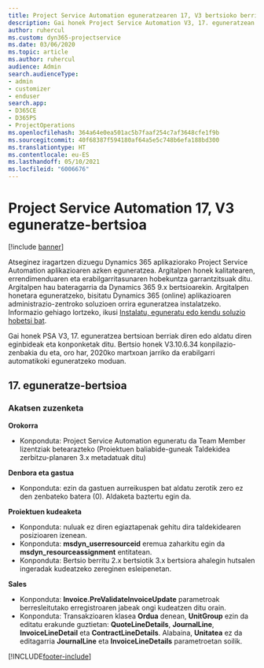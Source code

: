 ```yaml
---
title: Project Service Automation eguneratzearen 17, V3 bertsioko berrikuntzak edo aldaketak
description: Gai honek Project Service Automation V3, 17. eguneratzean erabilgarri dauden eginbideak eta konponketak ditu.
author: ruhercul
ms.custom: dyn365-projectservice
ms.date: 03/06/2020
ms.topic: article
ms.author: ruhercul
audience: Admin
search.audienceType:
- admin
- customizer
- enduser
search.app:
- D365CE
- D365PS
- ProjectOperations
ms.openlocfilehash: 364a64e0ea501ac5b7faaf254c7af3648cfe1f9b
ms.sourcegitcommit: 40f68387f594180af64a5e5c748b6efa188bd300
ms.translationtype: HT
ms.contentlocale: eu-ES
ms.lasthandoff: 05/10/2021
ms.locfileid: "6006676"
---
```

# <a name="project-service-automation-update-release-17-v3"></a>Project Service Automation 17, V3 eguneratze-bertsioa

[!include [banner](../includes/psa-now-project-operations.md)]

Atseginez iragartzen dizuegu Dynamics 365 aplikaziorako Project Service Automation aplikazioaren azken eguneratzea. Argitalpen honek kalitatearen, errendimenduaren eta erabilgarritasunaren hobekuntza garrantzitsuak ditu.  Argitalpen hau bateragarria da Dynamics 365 9.x bertsioarekin. Argitalpen honetara eguneratzeko, bisitatu Dynamics 365 (online) aplikazioaren administrazio-zentroko soluzioen orrira eguneratzea instalatzeko. Informazio gehiago lortzeko, ikusi [Instalatu, eguneratu edo kendu soluzio hobetsi bat](/power-platform/admin/install-remove-preferred-solution).

Gai honek PSA V3, 17. eguneratzea bertsioan berriak diren edo aldatu diren eginbideak eta konponketak ditu. Bertsio honek V3.10.6.34 konpilazio-zenbakia du eta, oro har, 2020ko martxoan jarriko da erabilgarri automatikoki eguneratzeko moduan.


## <a name="update-release-17"></a>17. eguneratze-bertsioa

### <a name="bug-fixes"></a>Akatsen zuzenketa

**Orokorra**

- Konponduta: Project Service Automation eguneratu da Team Member lizentziak betearazteko (Proiektuen baliabide-guneak Taldekidea zerbitzu-planaren 3.x metadatuak ditu)
 
**Denbora eta gastua**

- Konponduta: ezin da gastuen aurreikuspen bat aldatu zerotik zero ez den zenbateko batera (0). Aldaketa baztertu egin da.

**Proiektuen kudeaketa**

- Konponduta: nuluak ez diren egiaztapenak gehitu dira taldekidearen posizioaren izenean.
- Konponduta: **msdyn_userresourceid** eremua zaharkitu egin da **msdyn_resourceassignment** entitatean.
- Konponduta: Bertsio berritu 2.x bertsiotik 3.x bertsiora ahalegin hutsalen ingeradak kudeatzeko zereginen esleipenetan.

**Sales**

- Konponduta: **Invoice.PreValidateInvoiceUpdate** parametroak berresleitutako erregistroaren jabeak ongi kudeatzen ditu orain.
- Konponduta: Transakzioaren klasea **Ordua** denean, **UnitGroup** ezin da editatu erakunde guztietan: **QuoteLineDetails**, **JournalLine**, **InvoiceLineDetail** eta **ContractLineDetails**. Alabaina, **Unitatea** ez da editagarria **JournalLine** eta **InvoiceLineDetails** parametroetan soilik.




[!INCLUDE[footer-include](../includes/footer-banner.md)]